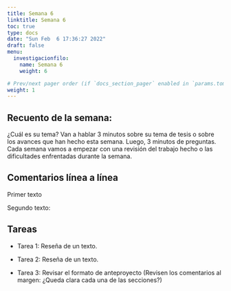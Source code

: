 ```yaml
---
title: Semana 6
linktitle: Semana 6
toc: true
type: docs
date: "Sun Feb  6 17:36:27 2022"
draft: false
menu:
  investigacionfilo:
    name: Semana 6
    weight: 6

# Prev/next pager order (if `docs_section_pager` enabled in `params.toml`)
weight: 1
---
```


## Recuento de la semana: 

¿Cuál es su tema? Van a hablar 3 minutos sobre su tema de tesis o sobre los avances que han hecho esta semana. Luego, 3 minutos de preguntas. Cada semana vamos a empezar con una revisión del trabajo hecho o las dificultades enfrentadas durante la semana.

## Comentarios línea a línea

 Primer texto  

 Segundo texto: 


## Tareas 

 - Tarea 1: Reseña de un texto.

 - Tarea 2: Reseña de un texto.

 - Tarea 3: Revisar el formato de anteproyecto (Revisen los comentarios al margen: ¿Queda clara cada una de las secciones?)

